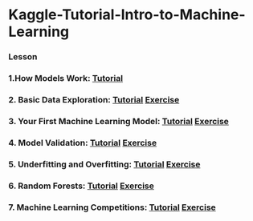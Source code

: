 # Kaggle-Tutorial-Intro-to-Machine-Learning

### Lesson

### 1.How Models Work: [Tutorial](https://github.com/SANGJUN12-KIM/Kaggle-Tutorial-Intro-to-Machine-Learning/blob/main/HowModelsWork.md)

### 2. Basic Data Exploration: [Tutorial](https://github.com/SANGJUN12-KIM/Kaggle-Tutorial-Intro-to-Machine-Learning/blob/main/BasicDataExploration.md) [Exercise](https://github.com/SANGJUN12-KIM/Kaggle-Tutorial-Intro-to-Machine-Learning/blob/main/exercise_explore_your_data.ipynb)

### 3. Your First Machine Learning Model: [Tutorial](https://github.com/SANGJUN12-KIM/Kaggle-Tutorial-Intro-to-Machine-Learning/blob/main/YourFirstMachineLearningModel.md)   [Exercise](https://github.com/SANGJUN12-KIM/Kaggle-Tutorial-Intro-to-Machine-Learning/blob/main/exercise-your-first-machine-learning-model.ipynb)

### 4. Model Validation: [Tutorial](https://github.com/SANGJUN12-KIM/Kaggle-Tutorial-Intro-to-Machine-Learning/blob/main/ModelValidation.md)   [Exercise](https://github.com/SANGJUN12-KIM/Kaggle-Tutorial-Intro-to-Machine-Learning/blob/main/exercise-model-validation.ipynb)

### 5. Underfitting and Overfitting: [Tutorial](https://github.com/SANGJUN12-KIM/Kaggle-Tutorial-Intro-to-Machine-Learning/blob/main/UnderfittingAndOverfitting.ipynb)   [Exercise](https://github.com/SANGJUN12-KIM/Kaggle-Tutorial-Intro-to-Machine-Learning/blob/main/exercise-underfitting-and-overfitting.ipynb)

### 6. Random Forests: [Tutorial](https://github.com/SANGJUN12-KIM/Kaggle-Tutorial-Intro-to-Machine-Learning/blob/main/RandomForests.ipynb)   [Exercise](https://github.com/SANGJUN12-KIM/Kaggle-Tutorial-Intro-to-Machine-Learning/blob/main/exercise-random-forests.ipynb)

### 7. Machine Learning Competitions: [Tutorial](https://github.com/SANGJUN12-KIM/Kaggle-Tutorial-Intro-to-Machine-Learning/blob/main/MachineLearningCompetitions.md)   [Exercise](https://github.com/SANGJUN12-KIM/Kaggle-Tutorial-Intro-to-Machine-Learning/blob/main/exercise-machine-learning-competitions.ipynb)
